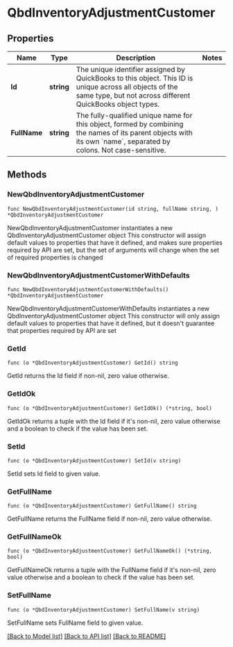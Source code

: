 # QbdInventoryAdjustmentCustomer

## Properties

Name | Type | Description | Notes
------------ | ------------- | ------------- | -------------
**Id** | **string** | The unique identifier assigned by QuickBooks to this object. This ID is unique across all objects of the same type, but not across different QuickBooks object types. | 
**FullName** | **string** | The fully-qualified unique name for this object, formed by combining the names of its parent objects with its own &#x60;name&#x60;, separated by colons. Not case-sensitive. | 

## Methods

### NewQbdInventoryAdjustmentCustomer

`func NewQbdInventoryAdjustmentCustomer(id string, fullName string, ) *QbdInventoryAdjustmentCustomer`

NewQbdInventoryAdjustmentCustomer instantiates a new QbdInventoryAdjustmentCustomer object
This constructor will assign default values to properties that have it defined,
and makes sure properties required by API are set, but the set of arguments
will change when the set of required properties is changed

### NewQbdInventoryAdjustmentCustomerWithDefaults

`func NewQbdInventoryAdjustmentCustomerWithDefaults() *QbdInventoryAdjustmentCustomer`

NewQbdInventoryAdjustmentCustomerWithDefaults instantiates a new QbdInventoryAdjustmentCustomer object
This constructor will only assign default values to properties that have it defined,
but it doesn't guarantee that properties required by API are set

### GetId

`func (o *QbdInventoryAdjustmentCustomer) GetId() string`

GetId returns the Id field if non-nil, zero value otherwise.

### GetIdOk

`func (o *QbdInventoryAdjustmentCustomer) GetIdOk() (*string, bool)`

GetIdOk returns a tuple with the Id field if it's non-nil, zero value otherwise
and a boolean to check if the value has been set.

### SetId

`func (o *QbdInventoryAdjustmentCustomer) SetId(v string)`

SetId sets Id field to given value.


### GetFullName

`func (o *QbdInventoryAdjustmentCustomer) GetFullName() string`

GetFullName returns the FullName field if non-nil, zero value otherwise.

### GetFullNameOk

`func (o *QbdInventoryAdjustmentCustomer) GetFullNameOk() (*string, bool)`

GetFullNameOk returns a tuple with the FullName field if it's non-nil, zero value otherwise
and a boolean to check if the value has been set.

### SetFullName

`func (o *QbdInventoryAdjustmentCustomer) SetFullName(v string)`

SetFullName sets FullName field to given value.



[[Back to Model list]](../README.md#documentation-for-models) [[Back to API list]](../README.md#documentation-for-api-endpoints) [[Back to README]](../README.md)



